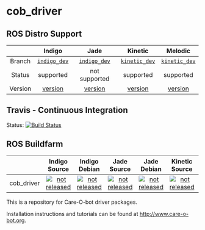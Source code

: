 cob_driver
===========

## ROS Distro Support

|         | Indigo | Jade | Kinetic | Melodic |
|:-------:|:------:|:----:|:-------:|:-------:|
| Branch  | [`indigo_dev`](https://github.com/ipa320/cob_driver/tree/indigo_dev) | [`indigo_dev`](https://github.com/ipa320/cob_driver/tree/indigo_dev) | [`kinetic_dev`](https://github.com/ipa320/cob_driver/tree/kinetic_dev) | [`kinetic_dev`](https://github.com/ipa320/cob_driver/tree/kinetic_dev) |
| Status  |  supported | not supported | supported | supported |
| Version | [version](http://repositories.ros.org/status_page/ros_indigo_default.html?q=cob_driver) | [version](http://repositories.ros.org/status_page/ros_jade_default.html?q=cob_driver) | [version](http://repositories.ros.org/status_page/ros_kinetic_default.html?q=cob_driver) |[version](http://repositories.ros.org/status_page/ros_melodic_default.html?q=cob_driver) |

## Travis - Continuous Integration

Status: [![Build Status](https://app.travis-ci.com/ipa320/cob_driver.svg?branch=kinetic_dev)](https://app.travis-ci.com/ipa320/cob_driver)

## ROS Buildfarm

|         | Indigo Source | Indigo Debian | Jade Source | Jade Debian | Kinetic Source | Kinetic Debian | Melodic Source | Melodic Debian |
|:-------:|:-------------:|:-------------:|:-----------:|:-----------:|:--------------:|:--------------:|:--------------:|:--------------:|
| cob_driver | [![not released](http://build.ros.org/buildStatus/icon?job=Isrc_uT__cob_driver__ubuntu_trusty__source)](http://build.ros.org/view/Isrc_uT/job/Isrc_uT__cob_driver__ubuntu_trusty__source/) | [![not released](http://build.ros.org/buildStatus/icon?job=Ibin_uT64__cob_driver__ubuntu_trusty_amd64__binary)](http://build.ros.org/view/Ibin_uT64/job/Ibin_uT64__cob_driver__ubuntu_trusty_amd64__binary/) | [![not released](http://build.ros.org/buildStatus/icon?job=Jsrc_uT__cob_driver__ubuntu_trusty__source)](http://build.ros.org/view/Jsrc_uT/job/Jsrc_uT__cob_driver__ubuntu_trusty__source/) | [![not released](http://build.ros.org/buildStatus/icon?job=Jbin_uT64__cob_driver__ubuntu_trusty_amd64__binary)](http://build.ros.org/view/Jbin_uT64/job/Jbin_uT64__cob_driver__ubuntu_trusty_amd64__binary/) | [![not released](http://build.ros.org/buildStatus/icon?job=Ksrc_uX__cob_driver__ubuntu_xenial__source)](http://build.ros.org/view/Ksrc_uX/job/Ksrc_uX__cob_driver__ubuntu_xenial__source/) | [![not released](http://build.ros.org/buildStatus/icon?job=Kbin_uX64__cob_driver__ubuntu_xenial_amd64__binary)](http://build.ros.org/view/Kbin_uX64/job/Kbin_uX64__cob_driver__ubuntu_xenial_amd64__binary/) | [![not released](http://build.ros.org/buildStatus/icon?job=Msrc_uB__cob_driver__ubuntu_bionic__source)](http://build.ros.org/view/Msrc_uB/job/Msrc_uB__cob_driver__ubuntu_bionic__source/) | [![not released](http://build.ros.org/buildStatus/icon?job=Mbin_uB64__cob_driver__ubuntu_bionic_amd64__binary)](http://build.ros.org/view/Mbin_uB64/job/Mbin_uB64__cob_driver__ubuntu_bionic_amd64__binary/) |


This is a repository for Care-O-bot driver packages.

Installation instructions and tutorials can be found at http://www.care-o-bot.org.
